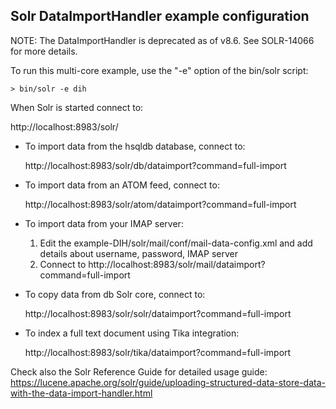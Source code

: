 <!--
 Licensed to the Apache Software Foundation (ASF) under one or more
 contributor license agreements.  See the NOTICE file distributed with
 this work for additional information regarding copyright ownership.
 The ASF licenses this file to You under the Apache License, Version 2.0
 (the "License"); you may not use this file except in compliance with
 the License.  You may obtain a copy of the License at

     http://www.apache.org/licenses/LICENSE-2.0

 Unless required by applicable law or agreed to in writing, software
 distributed under the License is distributed on an "AS IS" BASIS,
 WITHOUT WARRANTIES OR CONDITIONS OF ANY KIND, either express or implied.
 See the License for the specific language governing permissions and
 limitations under the License.
-->

Solr DataImportHandler example configuration
--------------------------------------------

NOTE: The DataImportHandler is deprecated as of v8.6. See SOLR-14066 for more details.

To run this multi-core example, use the "-e" option of the bin/solr script:

```
> bin/solr -e dih
```

When Solr is started connect to:

  http://localhost:8983/solr/

* To import data from the hsqldb database, connect to:

  http://localhost:8983/solr/db/dataimport?command=full-import

* To import data from an ATOM feed, connect to:

  http://localhost:8983/solr/atom/dataimport?command=full-import

* To import data from your IMAP server:

  1. Edit the example-DIH/solr/mail/conf/mail-data-config.xml and add details about username, password, IMAP server
  2. Connect to http://localhost:8983/solr/mail/dataimport?command=full-import

* To copy data from db Solr core, connect to:

  http://localhost:8983/solr/solr/dataimport?command=full-import

* To index a full text document using Tika integration:

  http://localhost:8983/solr/tika/dataimport?command=full-import

Check also the Solr Reference Guide for detailed usage guide:
https://lucene.apache.org/solr/guide/uploading-structured-data-store-data-with-the-data-import-handler.html
